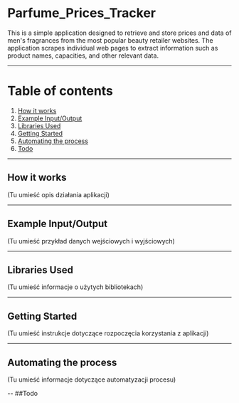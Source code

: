 # Parfume_Prices_Tracker
This is a simple application designed to retrieve and store prices and data of men's fragrances from the most popular beauty retailer websites. The application scrapes individual web pages to extract information such as product names, capacities, and other relevant data.

---
# Table of contents
1. [How it works](#how-it-works)
2. [Example Input/Output](#example-inputoutput)
3. [Libraries Used](#libraries-used)
4. [Getting Started](#getting-started)
5. [Automating the process](#automating-the-process)
6. [Todo](#todo)
---
## How it works
(Tu umieść opis działania aplikacji)

---

## Example Input/Output
(Tu umieść przykład danych wejściowych i wyjściowych)

---
## Libraries Used
(Tu umieść informacje o użytych bibliotekach)

---
## Getting Started
(Tu umieść instrukcje dotyczące rozpoczęcia korzystania z aplikacji)

---
## Automating the process
(Tu umieść informacje dotyczące automatyzacji procesu)

--
##Todo
